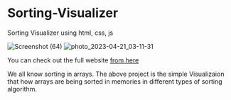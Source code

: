 # Sorting-Visualizer
Sorting Visualizer using html, css, js

![Screenshot (64)](https://user-images.githubusercontent.com/123149345/228559408-31a456dd-3e0c-4c5c-9a6d-6ab095701f44.png)
![photo_2023-04-21_03-11-31](https://user-images.githubusercontent.com/123149345/233493874-1476e5f3-8224-42ce-aa1f-2ab4877ebd98.jpg)



You can check out the full website [from here](https://sorting-visualizer-sayandeep-phn.netlify.app/)


We all know sorting in arrays. The above project is the simple Visualizaion that how arrays are being sorted in memories in different types of sorting algorithm.
